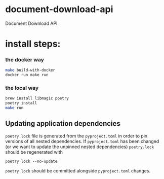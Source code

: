 # document-download-api
Document Download API


# install steps:

### the docker way
```bash
make build-with-docker
docker run make run
```

### the local way
```bash
brew install libmagic poetry
poetry install
make run
```

## Updating application dependencies

`poetry.lock` file is generated from the `pyproject.toml` in order to pin
versions of all nested dependencies. If `pyproject.toml` has been changed (or
we want to update the unpinned nested dependencies) `poetry.lock` should be
regenerated with

```
poetry lock --no-update
```

`poetry.lock` should be committed alongside `pyproject.toml` changes.
